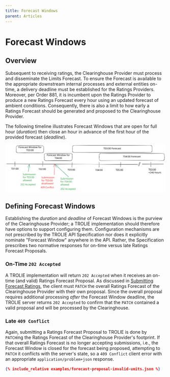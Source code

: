 ```yaml
---
title: Forecast Windows
parent: Articles
---
```


# Forecast Windows

## Overview

Subsequent to receiving ratings, the Clearinghouse Provider must process and
disseminate the Limits Forecast. To ensure the Forecast is available to the
appropriate downstream internal processes and external entities on-time, a
delivery deadline must be established for the Ratings Providers. Moreover, per
Order 881, it is incumbent upon the Ratings Provider to produce a new Ratings
Forecast every hour using an updated forecast of ambient conditions.
Consequently, there is also a limit to how early a Ratings Forecast should be
generated and proposed to the Clearinghouse Provider.

The following timeline illustrates Forecast Windows that are open for full hour
(*duration*) then close an hour in advance of the first hour of the provided
forecast (*deadline*).

![sequential forecast windows illustrated](../images/forecast-windows.excalidraw.svg)

## Defining Forecast Windows

Establishing the *duration* and *deadline* of Forecast Windows is the purview of the
Clearinghouse Provider; a TROLIE implementation should therefore have options to
support configuring them. Configuration mechanisms are not prescribed by the
TROLIE API Specification nor does it explicitly nominate "Forecast Window"
anywhere in the API. Rather, the Specification prescribes two normative
responses for on-time versus late Ratings Forecast Proposals.

### On-Time <i class="fa-solid fa-arrow-right-long"></i> `202 Accepted`

A TROLIE implementation will return `202 Accepted` when it receives an on-time
(and valid) Ratings Forecast Proposal. As discussed in [Submitting Forecast
Ratings](../example-narratives/submitting-forecasts), the client must `PATCH`
the overall Ratings Forecast of the Clearinghouse Provider with their own
proposal. Since the overall proposal requires additional processing *after* the
Forecast Window deadline, the TROLIE server returns `202 Accepted` to confirm
that the `PATCH` contained a valid proposal and will be processed by the
Clearinghouse.

### Late <i class="fa-solid fa-arrow-right-long"></i> `409 Conflict`

Again, submitting a Ratings Forecast Proposal to TROLIE is done by `PATCH`ing
the Ratings Forecast of the Clearinghouse Provider's footprint. If that overall
Ratings Forecast is no longer accepting submissions, i.e., the Forecast Window
is closed for the forecast being proposed, attempting to `PATCH` it conflicts
with the server's state, so a `409 Conflict` client error with an appropriate
`application/problem+json` response.

```json
{% include_relative examples/forecast-proposal-invalid-units.json %}
```